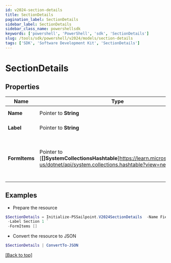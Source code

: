 ```yaml
---
id: v2024-section-details
title: SectionDetails
pagination_label: SectionDetails
sidebar_label: SectionDetails
sidebar_class_name: powershellsdk
keywords: ['powershell', 'PowerShell', 'sdk', 'SectionDetails'] 
slug: /tools/sdk/powershell/v2024/models/section-details
tags: ['SDK', 'Software Development Kit', 'SectionDetails']
---
```



# SectionDetails

## Properties

Name | Type | Description | Notes
------------ | ------------- | ------------- | -------------
**Name** |  Pointer to **String** | Name of the FormItem | [optional] 
**Label** |  Pointer to **String** | Label of the section | [optional] 
**FormItems** |  Pointer to [**[]SystemCollectionsHashtable**]https://learn.microsoft.com/en-us/dotnet/api/system.collections.hashtable?view=net-9.0 | List of FormItems. FormItems can be SectionDetails and/or FieldDetails | [optional] 

## Examples

- Prepare the resource
```powershell
$SectionDetails = Initialize-PSSailpoint.V2024SectionDetails  -Name Field1 `
 -Label Section 1 `
 -FormItems []
```

- Convert the resource to JSON
```powershell
$SectionDetails | ConvertTo-JSON
```


[[Back to top]](#) 

